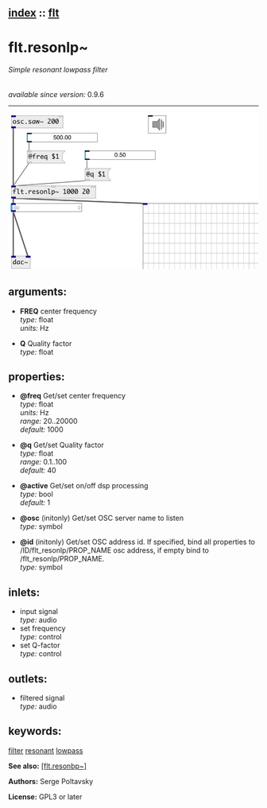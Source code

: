[index](index.html) :: [flt](category_flt.html)
---

# flt.resonlp~

###### Simple resonant lowpass filter

*available since version:* 0.9.6

---




[![example](../examples/img/flt.resonlp~.jpg)](../examples/pd/flt.resonlp~.pd)



## arguments:

* **FREQ**
center frequency<br>
_type:_ float<br>
_units:_ Hz<br>

* **Q**
Quality factor<br>
_type:_ float<br>





## properties:

* **@freq** 
Get/set center frequency<br>
_type:_ float<br>
_units:_ Hz<br>
_range:_ 20..20000<br>
_default:_ 1000<br>

* **@q** 
Get/set Quality factor<br>
_type:_ float<br>
_range:_ 0.1..100<br>
_default:_ 40<br>

* **@active** 
Get/set on/off dsp processing<br>
_type:_ bool<br>
_default:_ 1<br>

* **@osc** (initonly)
Get/set OSC server name to listen<br>
_type:_ symbol<br>

* **@id** (initonly)
Get/set OSC address id. If specified, bind all properties to /ID/flt_resonlp/PROP_NAME
osc address, if empty bind to /flt_resonlp/PROP_NAME.<br>
_type:_ symbol<br>



## inlets:

* input signal<br>
_type:_ audio
* set frequency<br>
_type:_ control
* set Q-factor<br>
_type:_ control



## outlets:

* filtered signal<br>
_type:_ audio



## keywords:

[filter](keywords/filter.html)
[resonant](keywords/resonant.html)
[lowpass](keywords/lowpass.html)



**See also:**
[\[flt.resonbp~\]](flt.resonbp~.html)




**Authors:** Serge Poltavsky




**License:** GPL3 or later





